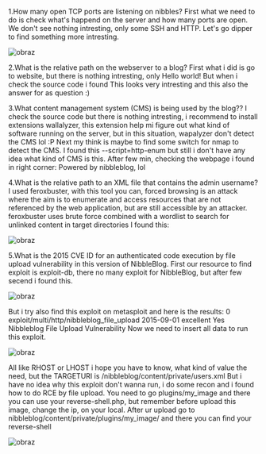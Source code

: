 1.How many open TCP ports are listening on nibbles?
First what we need to do is check what's happend on the server and how many ports are open.
We don't see nothing intresting, only some SSH and HTTP. Let's go dipper to find something more intresting.

![obraz](https://github.com/Anogota/Nibbles/assets/143951834/f41ed141-e648-4f40-b5d2-ebc17c793eff)

2.What is the relative path on the webserver to a blog?
First what i did is go to website, but there is nothing intresting, only Hello world!
But when i check the source code i found <!-- /nibbleblog/ directory. Nothing interesting here! -->
This looks very intresting and this also the answer for as question :)

3.What content management system (CMS) is being used by the blog??
I check the source code but there is nothing intresting, i recommend to install extensions wallalyzer, this extension help mi figure out what kind of software running on the server, but in this situation, wapalyzer don't detect the CMS lol :P
Next my think is maybe to find some switch for nmap to detect the CMS. I found this --script=http-enum but still i don't have any idea what kind of CMS is this.
After few min, checking the webpage i found in right corner: Powered by nibbleblog, lol

4.What is the relative path to an XML file that contains the admin username?
I used feroxbuster, with this tool you can, forced browsing is an attack where the aim is to enumerate and access resources that are not referenced by the web application, but are still accessible by an attacker. feroxbuster uses brute force combined with a wordlist to search for unlinked content in target directories
I found this:

![obraz](https://github.com/Anogota/Nibbles/assets/143951834/5d3e718a-289f-498e-9552-6ddeae9c8f2f)

5.What is the 2015 CVE ID for an authenticated code execution by file upload vulnerability in this version of NibbleBlog.
First our resource to find exploit is exploit-db, there no many exploit for NibbleBlog, but after few secend i found this.

![obraz](https://github.com/Anogota/Nibbles/assets/143951834/b55c098e-3424-40e2-bff5-5b95ff34226b)

But i try also find this exploit on metasploit and here is the results: 0  exploit/multi/http/nibbleblog_file_upload  2015-09-01       excellent  Yes    Nibbleblog File Upload Vulnerability
Now we need to insert all data to run this exploit.

![obraz](https://github.com/Anogota/Nibbles/assets/143951834/3e5cdd2a-0351-4598-a820-facbf40523cf)

All like RHOST or LHOST i hope you have to know, what kind of value the need, but the TARGETURI is /nibbleblog/content/private/users.xml
But i have no idea why this exploit don't wanna run, i do some recon and i found how to do RCE by file upload. You need to go plugins/my_image and there you can use your reverse-shell.php, but remember before upload this image, change the ip, on your local. After ur upload go to nibbleblog/content/private/plugins/my_image/ and there you can find your reverse-shell

![obraz](https://github.com/Anogota/Nibbles/assets/143951834/c4a4b6ea-3d75-4294-b844-ad34646fd11d)
